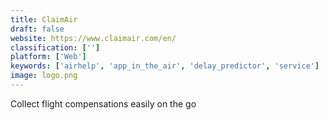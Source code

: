```yaml
---
title: ClaimAir
draft: false 
website: https://www.claimair.com/en/
classification: ['']
platform: ['Web']
keywords: ['airhelp', 'app_in_the_air', 'delay_predictor', 'service']
image: logo.png
---
```

Collect flight compensations easily on the go
